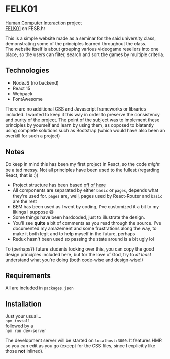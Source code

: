 # FELK01
[Human Computer Interaction](http://marjan.fesb.hr/~mcagalj/HCI/) project  
[FELK01](https://nastava.fesb.unist.hr/nastava/predmeti/8179) on FESB.hr  

This is a simple website made as a seminar for the said university class, demonstrating some of the principles learned throughout the class.  
The website itself is about grouping various videogame resellers into one place, so the users can filter, search and sort the games by multiple criteria.

## Technologies
* NodeJS (no backend)
* React 15
* Webpack
* FontAwesome

There are no additional CSS and Javascript frameworks or libraries included. I wanted to keep it this way in order to preserve the consistency and purity of the project. The point of the subject was to implement these principles by yourself and learn by using them, as opposed to blatantly using complete solutions such as Bootstrap (which would have also been an overkill for such a project)

## Notes
Do keep in mind this has been my first project in React, so the code *might* be a tad messy. Not all principles have been used to the fullest (regarding React, that is :))  

* Project structure has been based [off of here](https://github.com/mcagalj/HCI-2017-18)
* All components are separated by either `basic` or `pages`, depends what they're used for. `pages` are, well, pages used by React-Router and `basic` are the rest
* BEM has been used as I went by coding, I've customized it a bit to my likings I suppose :sweat_smile:
* Some things have been hardcoded, just to illustrate the design.
* You'll see **quite** a bit of comments as you read through the source. I've documented my amazement and some frustrations along the way, to make it both legit and to help myself in the future, perhaps
* Redux hasn't been used so passing the state around is a bit ugly lol

To (perhaps?) future students looking over this, you can copy the good design principles included here, but for the love of God, try to *at least* understand what you're doing (both code-wise and design-wise!)

## Requirements
All are included in `packages.json`

## Installation
Just your usual...  
```npm install```  
followed by  a  
```npm run dev-server```   

The development server will be started on `localhost:3000`. It features HMR so you can edit as you go (except for the CSS files, since I explicitly like those **not** inlined).